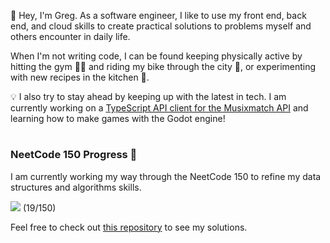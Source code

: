 👋 Hey, I'm Greg. As a software engineer, I like to use my front end, back end, and cloud skills to create practical solutions to problems myself and others encounter in daily life. 

When I'm not writing code, I can be found keeping physically active by hitting the gym 🏋️‍♂️ and riding my bike through the city 🚴, or experimenting with new recipes in the kitchen 🍳. 

💡 I also try to stay ahead by keeping up with the latest in tech. I am currently working on a [TypeScript API client for the Musixmatch API](https://github.com/greg-hosking/musixmatch-client) and learning how to make games with the Godot engine!

# 

### NeetCode 150 Progress 🚀

I am currently working my way through the NeetCode 150 to refine my data structures and algorithms skills.

![](https://geps.dev/progress/12) (19/150)

Feel free to check out [this repository](https://github.com/greg-hosking/neetcode-150) to see my solutions.

